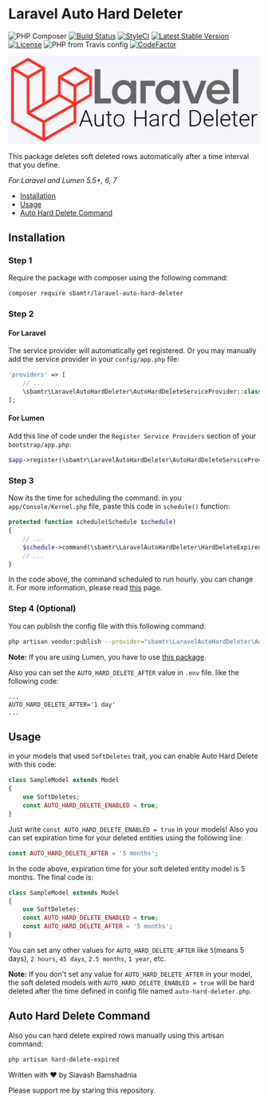 # Laravel Auto Hard Deleter

![PHP Composer](https://github.com/SiavashBamshadnia/Laravel-Auto-Hard-Deleter/workflows/PHP%20Composer/badge.svg)
[![Build Status](https://travis-ci.org/SiavashBamshadnia/Laravel-Auto-Hard-Deleter.svg?branch=master)](https://travis-ci.org/SiavashBamshadnia/Laravel-Auto-Hard-Deleter)
[![StyleCI](https://github.styleci.io/repos/241140247/shield?branch=master)](https://github.styleci.io/repos/241140247)
[![Latest Stable Version](https://poser.pugx.org/sbamtr/Laravel-Auto-Hard-Deleter/version)](https://packagist.org/packages/sbamtr/laravel-auto-hard-deleter)
[![License](https://poser.pugx.org/sbamtr/Laravel-Auto-Hard-Deleter/license)](https://github.com/SiavashBamshadnia/Laravel-Auto-Hard-Deleter)
![PHP from Travis config](https://img.shields.io/travis/php-v/SiavashBamshadnia/Laravel-Auto-Hard-Deleter.svg)
[![CodeFactor](https://www.codefactor.io/repository/github/siavashbamshadnia/laravel-auto-hard-deleter/badge)](https://www.codefactor.io/repository/github/siavashbamshadnia/laravel-auto-hard-deleter)

![](cover.jpg)

This package deletes soft deleted rows automatically after a time interval that you define. 

*For Laravel and Lumen 5.5+, 6, 7*

* [Installation](#installation)
* [Usage](#usage)
* [Auto Hard Delete Command](#auto-hard-delete-command)

## Installation
### Step 1
Require the package with composer using the following command:
```bash
composer require sbamtr/laravel-auto-hard-deleter
```
### Step 2
#### For Laravel
The service provider will automatically get registered. Or you may manually add the service provider in your `config/app.php` file:
```php
'providers' => [
    // ...
    \sbamtr\LaravelAutoHardDeleter\AutoHardDeleteServiceProvider::class,
];
```

#### For Lumen
Add this line of code under the `Register Service Providers` section of your `bootstrap/app.php`:
```php
$app->register(\sbamtr\LaravelAutoHardDeleter\AutoHardDeleteServiceProvider::class);
```

### Step 3
Now its the time for scheduling the command.
in you `app/Console/Kernel.php` file, paste this code in `schedule()` function:
```php
protected function schedule(Schedule $schedule)
{
    // ...
    $schedule->command(\sbamtr\LaravelAutoHardDeleter\HardDeleteExpiredCommand::class)->hourly();
    // ...
}
```
In the code above, the command scheduled to run hourly. you can change it. For more information, please read [this](https://laravel.com/docs/scheduling#scheduling-artisan-commands) page.

### Step 4 (Optional)
You can publish the config file with this following command:
```bash
php artisan vendor:publish --provider="sbamtr\LaravelAutoHardDeleter\AutoHardDeleteServiceProvider" --tag=config
```
**Note:** If you are using Lumen, you have to use [this package](https://github.com/laravelista/lumen-vendor-publish).

Also you can set the `AUTO_HARD_DELETE_AFTER` value in `.env` file. like the following code:

```.env
...
AUTO_HARD_DELETE_AFTER='1 day'
...
``` 

## Usage
in your models that used `SoftDeletes` trait, you can enable Auto Hard Delete with this code:
```php
class SampleModel extends Model
{
    use SoftDeletes;
    const AUTO_HARD_DELETE_ENABLED = true;
}
```
Just write `const AUTO_HARD_DELETE_ENABLED = true` in your models!
Also you can set expiration time for your deleted entities using the following line:
```php
const AUTO_HARD_DELETE_AFTER = '5 months';
```
In the code above, expiration time for your soft deleted entity model is 5 months.
The final code is:
```php
class SampleModel extends Model
{
    use SoftDeletes;
    const AUTO_HARD_DELETE_ENABLED = true;
    const AUTO_HARD_DELETE_AFTER = '5 months';
}
```
You can set any other values for `AUTO_HARD_DELETE_AFTER` like `5`(means 5 days), `2 hours`, `45 days`, `2.5 months`, `1 year`, etc.

**Note:** If you don't set any value for `AUTO_HARD_DELETE_AFTER` in your model, the soft deleted models with `AUTO_HARD_DELETE_ENABLED = true` will be hard deleted after the time defined in config file named `auto-hard-deleter.php`.

## Auto Hard Delete Command
Also you can hard delete expired rows manually using this artisan command:
```bash
php artisan hard-delete-expired
```

Written with ♥ by Siavash Bamshadnia

Please support me by staring this repository.